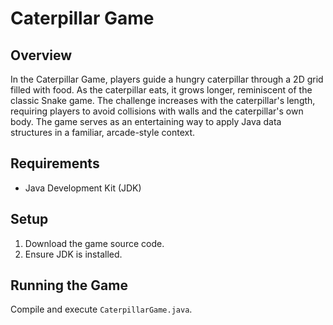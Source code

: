 # Caterpillar Game

## Overview
In the Caterpillar Game, players guide a hungry caterpillar through a 2D grid filled with food. As the caterpillar eats, it grows longer, reminiscent of the classic Snake game. The challenge increases with the caterpillar's length, requiring players to avoid collisions with walls and the caterpillar's own body. The game serves as an entertaining way to apply Java data structures in a familiar, arcade-style context.

## Requirements
- Java Development Kit (JDK)

## Setup
1. Download the game source code.
2. Ensure JDK is installed.

## Running the Game
Compile and execute `CaterpillarGame.java`.
